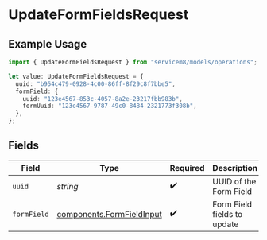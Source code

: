 # UpdateFormFieldsRequest

## Example Usage

```typescript
import { UpdateFormFieldsRequest } from "servicem8/models/operations";

let value: UpdateFormFieldsRequest = {
  uuid: "b954c479-0928-4c00-86ff-8f29c8f7bbe5",
  formField: {
    uuid: "123e4567-853c-4057-8a2e-23217fbb983b",
    formUuid: "123e4567-9787-49c0-8484-2321773f308b",
  },
};
```

## Fields

| Field                                                                  | Type                                                                   | Required                                                               | Description                                                            |
| ---------------------------------------------------------------------- | ---------------------------------------------------------------------- | ---------------------------------------------------------------------- | ---------------------------------------------------------------------- |
| `uuid`                                                                 | *string*                                                               | :heavy_check_mark:                                                     | UUID of the Form Field                                                 |
| `formField`                                                            | [components.FormFieldInput](../../models/components/formfieldinput.md) | :heavy_check_mark:                                                     | Form Field fields to update                                            |